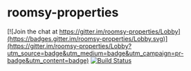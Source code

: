 # roomsy-properties  

[![Join the chat at https://gitter.im/roomsy-properties/Lobby](https://badges.gitter.im/roomsy-properties/Lobby.svg)](https://gitter.im/roomsy-properties/Lobby?utm_source=badge&utm_medium=badge&utm_campaign=pr-badge&utm_content=badge)
[![Build Status](https://travis-ci.org/travis-ci/travis-web.svg?branch=master)](https://travis-ci.org/travis-ci/travis-web)
